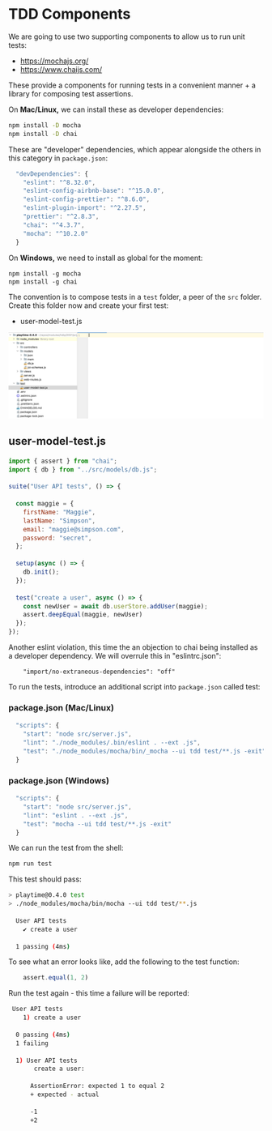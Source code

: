 # TDD Components

We are going to use two supporting components to allow us to run unit tests:

- <https://mochajs.org/>
- https://www.chaijs.com/

These provide a components for running tests in a convenient manner + a library for composing test assertions.

On **Mac/Linux,** we can install these as developer dependencies:

~~~bash
npm install -D mocha
npm install -D chai
~~~

These are "developer" dependencies, which appear alongside the others in this category in `package.json`:

~~~javascript
  "devDependencies": {
    "eslint": "^8.32.0",
    "eslint-config-airbnb-base": "^15.0.0",
    "eslint-config-prettier": "^8.6.0",
    "eslint-plugin-import": "^2.27.5",
    "prettier": "^2.8.3",
    "chai": "^4.3.7",
    "mocha": "^10.2.0"
  }
~~~

On **Windows,** we need to install as global for the moment:

~~~
npm install -g mocha
npm install -g chai
~~~

The convention is to compose tests in a `test` folder, a peer of the `src` folder. Create this folder now and create your first test:

- user-model-test.js

![](img/01.png)

## user-model-test.js

~~~javascript
import { assert } from "chai";
import { db } from "../src/models/db.js";

suite("User API tests", () => {

  const maggie = {
    firstName: "Maggie",
    lastName: "Simpson",
    email: "maggie@simpson.com",
    password: "secret",
  };

  setup(async () => {
    db.init();
  });

  test("create a user", async () => {
    const newUser = await db.userStore.addUser(maggie);
    assert.deepEqual(maggie, newUser)
  });
});
~~~

Another eslint violation, this time the an objection to chai being installed as a developer dependency. We will overrule this in "eslintrc.json":

~~~
    "import/no-extraneous-dependencies": "off"
~~~

To run the tests, introduce an additional script into `package.json` called test:

### package.json (Mac/Linux)

~~~javascript
  "scripts": {
    "start": "node src/server.js",
    "lint": "./node_modules/.bin/eslint . --ext .js",
    "test": "./node_modules/mocha/bin/_mocha --ui tdd test/**.js -exit"
  }
~~~

### package.json (Windows)

~~~javascript
  "scripts": {
    "start": "node src/server.js",
    "lint": "eslint . --ext .js",
    "test": "mocha --ui tdd test/**.js -exit"
  }
~~~

We can run the test from the shell:

~~~bash
npm run test
~~~

This test should pass:

~~~bash
> playtime@0.4.0 test
> ./node_modules/mocha/bin/mocha --ui tdd test/**.js

  User API tests
    ✔ create a user

  1 passing (4ms)
~~~

To see what an error looks like, add the following to the test function:

~~~javascript
    assert.equal(1, 2)
~~~

Run the test again - this time a failure will be reported:

~~~bash
 User API tests
    1) create a user

  0 passing (4ms)
  1 failing

  1) User API tests
       create a user:

      AssertionError: expected 1 to equal 2
      + expected - actual

      -1
      +2
~~~

